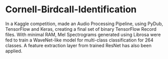 # Cornell-Birdcall-Identification
In a Kaggle competition, made an Audio Processing Pipeline, using PyDub, TensorFlow and Keras, creating a final set of binary TensorFlow Record files. With minimal RAM, Mel Spectrograms generated using Librosa were fed to train a WaveNet-like model for multi-class classification for 264 classes. A feature extraction layer from trained ResNet has also been applied. 
